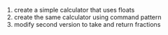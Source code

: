 1. create a simple calculator that uses floats
2. create the same calculator using command pattern
3. modify second version to take and return fractions
